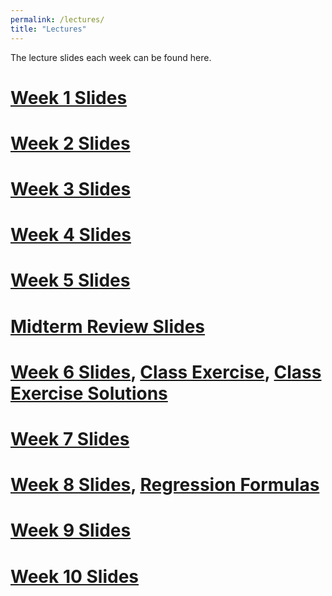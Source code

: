 ```yaml
---
permalink: /lectures/
title: "Lectures"
---
```


The lecture slides each week can be found here. 

# [Week 1 Slides](https://stevebholt.github.io/rpad316/assets/documents/week1.pdf)

# [Week 2 Slides](https://stevebholt.github.io/rpad316/assets/documents/week2.pdf)

# [Week 3 Slides](https://stevebholt.github.io/rpad316/assets/documents/week3.pdf)

# [Week 4 Slides](https://stevebholt.github.io/rpad316/assets/documents/week4.pdf)

# [Week 5 Slides](https://stevebholt.github.io/rpad316/assets/documents/week5.pdf)

# [Midterm Review Slides](https://stevebholt.github.io/rpad316/assets/documents/review.pdf)

# [Week 6 Slides](https://stevebholt.github.io/rpad316/assets/documents/week6.pdf), [Class Exercise](https://stevebholt.github.io/rpad316/assets/documents/Class_exercise.docx), [Class Exercise Solutions](https://stevebholt.github.io/rpad316/assets/documents/Class_exercise_solutions.pdf)

# [Week 7 Slides](https://stevebholt.github.io/rpad316/assets/documents/week7.pdf)

# [Week 8 Slides](https://stevebholt.github.io/rpad316/assets/documents/linear_regression.pdf), [Regression Formulas](https://stevebholt.github.io/rpad316/assets/documents/formulas.pdf)

# [Week 9 Slides](https://stevebholt.github.io/rpad316/assets/documents/multivariate_regression.pdf)

# [Week 10 Slides](https://stevebholt.github.io/rpad316/assets/documents/week10.pdf)